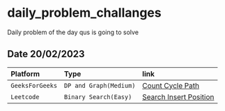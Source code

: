 # daily_problem_challanges
Daily problem of the day qus is going to solve 



## Date 20/02/2023


| Platform  | Type     | link                       |
| :-------- | :------- | :------------------------- |
| `GeeksForGeeks` | `DP and Graph(Medium)` | [Count Cycle Path](https://practice.geeksforgeeks.org/problems/aa0000a5f710ce8d41366b714341eef644ec7b82/1)|
| `Leetcode` | `Binary Search(Easy)` | [ Search Insert Position](https://leetcode.com/problems/search-insert-position/)|



